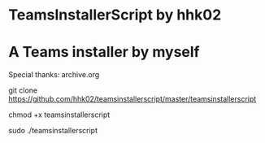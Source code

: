 # TeamsInstallerScript by hhk02 
# A Teams installer by myself
Special thanks: archive.org 

git clone https://github.com/hhk02/teamsinstallerscript/master/teamsinstallerscript

chmod +x teamsinstallerscript

sudo ./teamsinstallerscript
